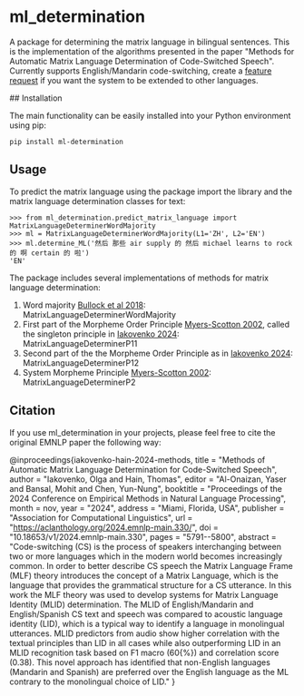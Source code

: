 # ml_determination
A package for determining the matrix language in bilingual sentences. This is the implementation of the algorithms presented in the paper "Methods for Automatic Matrix Language Determination of Code-Switched Speech". Currently supports English/Mandarin code-switching, create a [feature request](https://github.com/DinoTheDinosaur/ml_determination/issues/new/choose) if you want the system to be extended to other languages.

## Installation

The main functionality can be easily installed into your Python environment using pip:

```
pip install ml-determination
```

## Usage

To predict the matrix language using the package import the library and the matrix language determination classes for text:

```
>>> from ml_determination.predict_matrix_language import MatrixLanguageDeterminerWordMajority
>>> ml = MatrixLanguageDeterminerWordMajority(L1='ZH', L2='EN')
>>> ml.determine_ML('然后 那些 air supply 的 然后 michael learns to rock 的 啊 certain 的 啦')
'EN'
```

The package includes several implementations of methods for matrix language determination:

1. Word majority [Bullock et al 2018](https://aclanthology.org/W18-3208/): MatrixLanguageDeterminerWordMajority
2. First part of the Morpheme Order Principle [Myers-Scotton 2002](https://academic.oup.com/book/36360), called the singleton principle in [Iakovenko 2024](https://aclanthology.org/2024.emnlp-main.330/): MatrixLanguageDeterminerP11
3. Second part of the the Morpheme Order Principle as in [Iakovenko 2024](https://aclanthology.org/2024.emnlp-main.330/): MatrixLanguageDeterminerP12
4. System Morpheme Principle [Myers-Scotton 2002](https://academic.oup.com/book/36360): MatrixLanguageDeterminerP2

## Citation
If you use ml_determination in your projects, please feel free to cite the original EMNLP paper the following way:

@inproceedings{iakovenko-hain-2024-methods,
    title = "Methods of Automatic Matrix Language Determination for Code-Switched Speech",
    author = "Iakovenko, Olga  and
      Hain, Thomas",
    editor = "Al-Onaizan, Yaser  and
      Bansal, Mohit  and
      Chen, Yun-Nung",
    booktitle = "Proceedings of the 2024 Conference on Empirical Methods in Natural Language Processing",
    month = nov,
    year = "2024",
    address = "Miami, Florida, USA",
    publisher = "Association for Computational Linguistics",
    url = "https://aclanthology.org/2024.emnlp-main.330/",
    doi = "10.18653/v1/2024.emnlp-main.330",
    pages = "5791--5800",
    abstract = "Code-switching (CS) is the process of speakers interchanging between two or more languages which in the modern world becomes increasingly common. In order to better describe CS speech the Matrix Language Frame (MLF) theory introduces the concept of a Matrix Language, which is the language that provides the grammatical structure for a CS utterance. In this work the MLF theory was used to develop systems for Matrix Language Identity (MLID) determination. The MLID of English/Mandarin and English/Spanish CS text and speech was compared to acoustic language identity (LID), which is a typical way to identify a language in monolingual utterances. MLID predictors from audio show higher correlation with the textual principles than LID in all cases while also outperforming LID in an MLID recognition task based on F1 macro (60{\%}) and correlation score (0.38). This novel approach has identified that non-English languages (Mandarin and Spanish) are preferred over the English language as the ML contrary to the monolingual choice of LID."
}